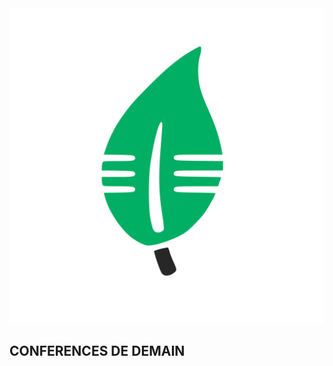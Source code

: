 <link rel="stylesheet" href="Style.css">
<img src="CDD_logo.png" alt="hi" class="banner"/>

## CONFERENCES DE DEMAIN
